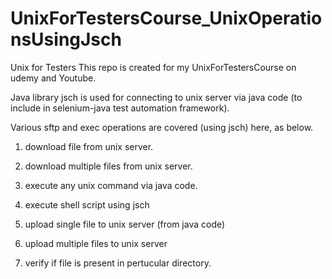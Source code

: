 # UnixForTestersCourse_UnixOperationsUsingJsch
Unix for Testers
This repo is created for my UnixForTestersCourse on udemy and Youtube.

Java library jsch is used for connecting to unix server via java code (to include in selenium-java test automation framework).

Various sftp and exec operations are covered (using jsch) here, as below.

1. download file from unix server.

2. download multiple files from unix server.

3. execute any unix command via java code.

4. execute shell script using jsch

5. upload single file to unix server (from java code)

6. upload multiple files to unix server

7. verify if file is present in pertucular directory.


